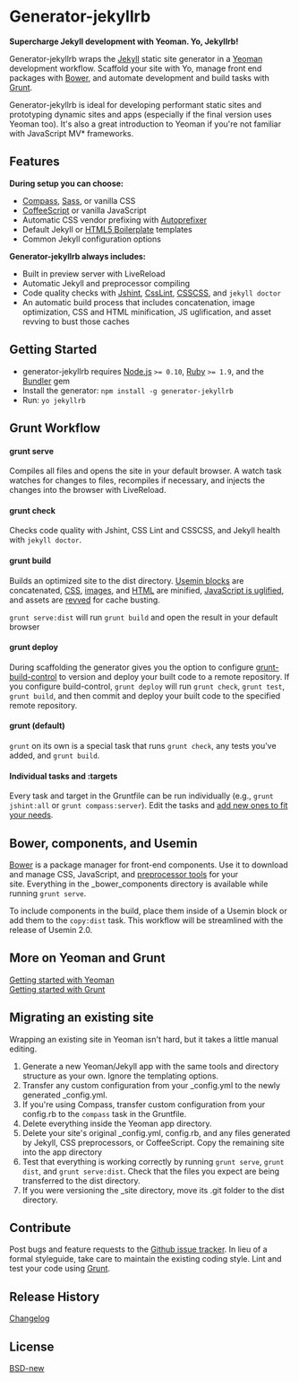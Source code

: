 # Generator-jekyllrb 

**Supercharge Jekyll development with Yeoman. Yo, Jekyllrb!**

Generator-jekyllrb wraps the [Jekyll](http://jekyllrb.com/) static site generator in a [Yeoman](http://yeoman.io/) development workflow. Scaffold your site with Yo, manage front end packages with [Bower](http://bower.io/), and automate development and build tasks with [Grunt](http://gruntjs.com/). 

Generator-jekyllrb is ideal for developing performant static sites and prototyping dynamic sites and apps (especially if the final version uses Yeoman too). It's also a great introduction to Yeoman if you're not familiar with JavaScript MV* frameworks.

## Features

**During setup you can choose:**

- [Compass](http://compass-style.org/), [Sass](http://sass-lang.com/), or vanilla CSS
- [CoffeeScript](http://coffeescript.org/) or vanilla JavaScript
- Automatic CSS vendor prefixing with [Autoprefixer](https://github.com/ai/autoprefixer)
- Default Jekyll or [HTML5 Boilerplate](http://html5boilerplate.com/) templates
- Common Jekyll configuration options

**Generator-jekyllrb always includes:**

- Built in preview server with LiveReload
- Automatic Jekyll and preprocessor compiling
- Code quality checks with [Jshint](http://www.jshint.com/), [CssLint](http://csslint.net/), [CSSCSS](http://zmoazeni.github.io/csscss/), and `jekyll doctor`
- An automatic build process that includes concatenation, image optimization, CSS and HTML minification, JS uglification, and asset revving to bust those caches

## Getting Started

- generator-jekyllrb requires [Node.js](http://nodejs.org/) `>= 0.10`, [Ruby](http://www.ruby-lang.org/) `>= 1.9`, and the [Bundler](http://gembundler.com/) gem
- Install the generator: `npm install -g generator-jekyllrb`
- Run: `yo jekyllrb`

## Grunt Workflow

#### grunt serve

Compiles all files and opens the site in your default browser. A watch task watches for changes to files, recompiles if necessary, and injects the changes into the browser with LiveReload.

#### grunt check

Checks code quality with Jshint, CSS Lint and CSSCSS, and Jekyll health with `jekyll doctor`.

#### grunt build

Builds an optimized site to the dist directory. [Usemin blocks](https://github.com/yeoman/grunt-usemin#the-useminprepare-task) are concatenated, [CSS](https://github.com/gruntjs/grunt-contrib-cssmin), [images](https://github.com/gruntjs/grunt-contrib-imagemin), and [HTML](https://github.com/gruntjs/grunt-contrib-htmlmin) are minified, [JavaScript is uglified](https://github.com/gruntjs/grunt-contrib-uglify), and assets are [revved](https://github.com/cbas/grunt-rev) for cache busting.

`grunt serve:dist` will run `grunt build` and open the result in your default browser

#### grunt deploy

During scaffolding the generator gives you the option to configure [grunt-build-control](https://github.com/robwierzbowski/grunt-build-control) to version and deploy your built code to a remote repository. If you configure build-control, `grunt deploy` will run `grunt check`, `grunt test`, `grunt build`, and then commit and deploy your built code to the specified remote repository. 

#### grunt (default)

`grunt` on its own is a special task that runs `grunt check`, any tests you've added, and `grunt build`.

#### Individual tasks and :targets

Every task and target in the Gruntfile can be run individually (e.g., `grunt jshint:all` or `grunt compass:server`). Edit the tasks and [add new ones to fit your needs](http://gruntjs.com/configuring-tasks).

## Bower, components, and Usemin

[Bower](http://bower.io/) is a package manager for front-end components. Use it to download and manage CSS, JavaScript, and [preprocessor tools](https://github.com/Team-Sass) for your site. Everything in the _bower_components directory is available while running `grunt serve`.

To include components in the build, place them inside of a Usemin block or add them to the `copy:dist` task. This workflow will be streamlined with the release of Usemin 2.0.

## More on Yeoman and Grunt

[Getting started with Yeoman](http://yeoman.io/gettingstarted.html)  
[Getting started with Grunt](http://gruntjs.com/getting-started)

## Migrating an existing site

Wrapping an existing site in Yeoman isn't hard, but it takes a little manual editing.

1. Generate a new Yeoman/Jekyll app with the same tools and directory structure as your own. Ignore the templating options.
2. Transfer any custom configuration from your _config.yml to the newly generated _config.yml.
3. If you're using Compass, transfer custom configuration from your config.rb to the `compass` task in the Gruntfile.
5. Delete everything inside the Yeoman app directory.
4. Delete your site's original _config.yml, config.rb, and any files generated by Jekyll, CSS preprocessors, or CoffeeScript. Copy the remaining site into the app directory
6. Test that everything is working correctly by running `grunt serve`, `grunt dist`, and `grunt serve:dist`. Check that the files you expect are being transferred to the dist directory.
7. If you were versioning the _site directory, move its .git folder to the dist directory.

## Contribute

Post bugs and feature requests to the [Github issue tracker](https://github.com/robwierzbowski/generator-jekyllrb/issues). In lieu of a formal styleguide, take care to maintain the existing coding style. Lint and test your code using [Grunt](https://github.com/gruntjs/grunt).

## Release History

[Changelog](//github.com/robwierzbowski/generator-jekyllrb/blob/master/CHANGELOG)

## License
[BSD-new](http://en.wikipedia.org/wiki/BSD_License)
